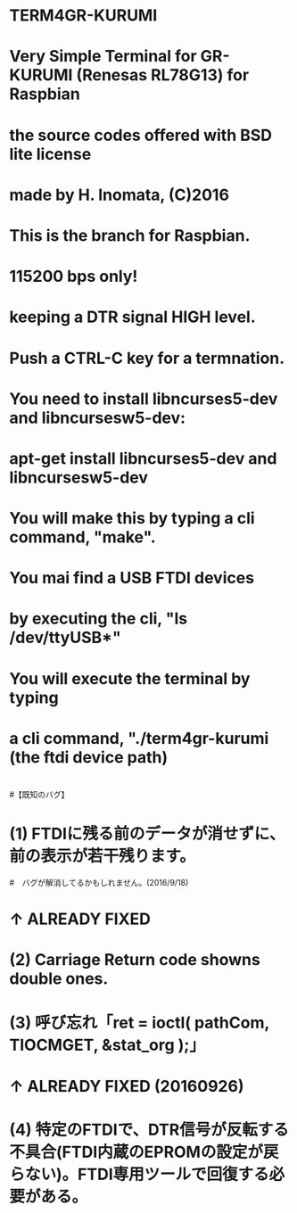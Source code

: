 # TERM4GR-KURUMI
# Very Simple Terminal for GR-KURUMI (Renesas RL78G13) for Raspbian
# the source codes offered with BSD lite license
# made by H. Inomata, (C)2016
#
# This is the branch for Raspbian.
#
# 115200 bps only!
# keeping a DTR signal HIGH level.
# Push a CTRL-C key for a termnation.
#
# You need to install libncurses5-dev and libncursesw5-dev:
# apt-get install libncurses5-dev and libncursesw5-dev
# You will make this by typing a cli command, "make".
#
# You mai find a USB FTDI devices 
# by executing the cli, "ls /dev/ttyUSB*"
#
# You will execute the terminal by typing 
# a cli command, "./term4gr-kurumi (the ftdi device path) 
#
#【既知のバグ】
# (1) FTDIに残る前のデータが消せずに、前の表示が若干残ります。
#　バグが解消してるかもしれません。(2016/9/18)
#  ↑ ALREADY FIXED
#
# (2) Carriage Return code showns double ones.
# 
# (3) 呼び忘れ「ret = ioctl( pathCom, TIOCMGET, &stat_org );」
#  ↑ ALREADY FIXED (20160926)
#
# (4) 特定のFTDIで、DTR信号が反転する不具合(FTDI内蔵のEPROMの設定が戻らない)。FTDI専用ツールで回復する必要がある。
#
